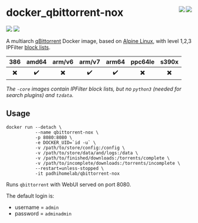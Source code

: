 # docker_qbittorrent-nox <a href='https://github.com/padhi-homelab/docker_qbittorrent-nox/actions?query=workflow%3A%22Docker+CI+Release+%28Latest%29%22'><img align='right' src='https://img.shields.io/github/workflow/status/padhi-homelab/docker_qbittorrent-nox/Docker%20CI%20Release%20(Latest)?logo=github&logoWidth=24&style=flat-square'></img></a> <a href='https://github.com/padhi-homelab/docker_qbittorrent-nox/actions?query=workflow%3A%22Docker+CI+Release+%28Core%29%22'><img align='right' src='https://img.shields.io/github/workflow/status/padhi-homelab/docker_qbittorrent-nox/Docker%20CI%20Release%20(Core)?logo=github&logoWidth=24&style=flat-square'></img></a>

<a href='https://hub.docker.com/r/padhihomelab/qbittorrent-nox'><img src='https://img.shields.io/docker/image-size/padhihomelab/qbittorrent-nox/latest?label=size%20%5Blatest%5D&logo=docker&logoWidth=24&style=for-the-badge'></img></a>
<a href='https://hub.docker.com/r/padhihomelab/qbittorrent-nox'><img src='https://img.shields.io/docker/image-size/padhihomelab/qbittorrent-nox/latest-core?label=size%20%5Bcore%5D&logo=docker&logoWidth=24&style=for-the-badge'></img></a>

A multiarch [qBittorrent] Docker image, based on [Alpine Linux], with level 1,2,3 IPFilter [block lists].

|           386            |       amd64        |          arm/v6          |       arm/v7       |       arm64        |         ppc64le          |          s390x           |
| :----------------------: | :----------------: | :----------------------: | :----------------: | :----------------: | :----------------------: | :----------------------: |
| :heavy_multiplication_x: | :heavy_check_mark: | :heavy_multiplication_x: | :heavy_check_mark: | :heavy_check_mark: | :heavy_multiplication_x: | :heavy_multiplication_x: |

_The `-core` images contain IPFilter block lists, but no `python3` (needed for search plugins) and `tzdata`._

## Usage

```
docker run --detach \
           --name qbittorrent-nox \
           -p 8080:8080 \
           -e DOCKER_UID=`id -u` \
           -v /path/to/store/config:/config \
           -v /path/to/store/data/and/logs:/data \
           -v /path/to/finished/downloads:/torrents/complete \
           -v /path/to/incomplete/downloads:/torrents/incomplete \
           --restart=unless-stopped \
           -it padhihomelab/qbittorrent-nox
```

Runs `qbittorrent` with WebUI served on port 8080.

The default login is:
- username = `admin`
- password = `adminadmin`

_<More details to be added soon>_


[Alpine Linux]: https://alpinelinux.org/
[block lists]:  https://www.iblocklist.com/lists
[qBittorrent]:  https://www.qbittorrent.org/
